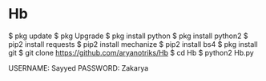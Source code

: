 # Hb
$ pkg update
$ pkg Upgrade
$ pkg install python
$ pkg install python2
$ pip2 install requests
$ pip2 install mechanize
$ pip2 install bs4
$ pkg install git
$ git clone https://github.com/aryanotriks/Hb
$ cd Hb
$ python2 Hb.py

USERNAME: Sayyed
PASSWORD: Zakarya
